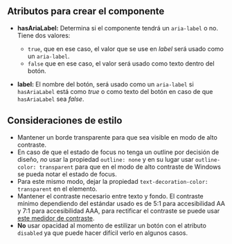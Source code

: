 ## Atributos para crear el componente

- **hasAriaLabel:** Determina si el componente tendrá un `aria-label` o no. Tiene dos valores:

  - `true`, que en ese caso, el valor que se use en _label_ será usado como un `aria-label`.
  - `false` que en ese caso, el valor será usado como texto dentro del botón.

- **label:** El nombre del botón, será usado como un `aria-label` si `hasAriaLabel` está como _true_ o como texto del botón en caso de que `hasAriaLabel` sea _false_.

## Consideraciones de estilo

- Mantener un borde transparente para que sea visible en modo de alto contraste.
- En caso de que el estado de focus no tenga un outline por decisión de diseño, _no_ usar la propiedad `outline: none` y en su lugar usar `outline-color: transparent` para que en el modo de alto contraste de Windows se pueda notar el estado de focus.
- Para este mismo modo, dejar la propiedad `text-decoration-color: transparent` en el elemento.
- Mantener el contraste necesario entre texto y fondo. El contraste mínimo dependiendo del estándar usado es de 5:1 para accesibilidad AA y 7:1 para accesibilidad AAA, para rectificar el contraste se puede usar [este medidor de contraste](https://webaim.org/resources/contrastchecker/).
- **No** usar opacidad al momento de estilizar un botón con el atributo `disabled` ya que puede hacer difícil verlo en algunos casos.

